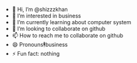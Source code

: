 - 👋 Hi, I’m @shizzzkhan
- 👀 I’m interested in business
- 🌱 I’m currently learning about computer system
- 💞️ I’m looking to collaborate on github
- 📫 How to reach me to collaborate on github
- 😄 Pronouns🕴️business 
- ⚡ Fun fact: nothing

<!---
shizzzkhan/shizzzkhan is a ✨ special ✨ repository because its `README.md` (this file) appears on your GitHub profile.
You can click the Preview link to take a look at your changes.
--->
